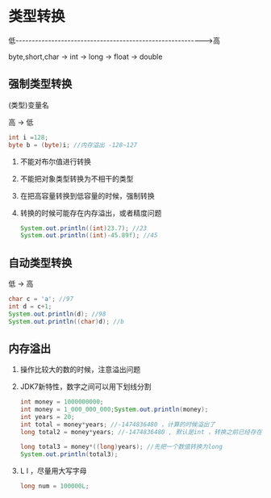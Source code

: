 # 类型转换

低---------------------------------------------------------->高

byte,short,char -> int -> long -> float -> double

## 强制类型转换

(类型)变量名

高 -> 低

```java
int i =128;
byte b = (byte)i; //内存溢出 -128~127
```

1. 不能对布尔值进行转换

2. 不能把对象类型转换为不相干的类型

3. 在把高容量转换到低容量的时候，强制转换

4. 转换的时候可能存在内存溢出，或者精度问题

   ```java
   System.out.println((int)23.7); //23
   System.out.println((int)-45.89f); //45
   ```

## 自动类型转换

低 -> 高

```java
char c = 'a'; //97
int d = c+1;
System.out.println(d); //98
System.out.println((char)d); //b
```

## 内存溢出

1. 操作比较大的数的时候，注意溢出问题

2. JDK7新特性，数字之间可以用下划线分割

   ```java
   int money = 1000000000;
   int money = 1_000_000_000;System.out.println(money);
   int years = 20;
   int total = money*years; //-1474836480 ，计算的时候溢出了
   long total2 = money*years; //-1474836480 , 默认是int ，转换之前已经存在问题了
   
   long total3 = money*((long)years); //先把一个数值转换为long
   System.out.println(total3);
   ```

3. L  l ，尽量用大写字母

   ```java
   long num = 100000L;
   ```

   